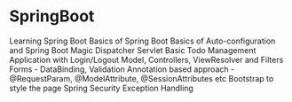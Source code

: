 # SpringBoot
Learning Spring Boot
    Basics of Spring Boot
    Basics of Auto-configuration and Spring Boot Magic
    Dispatcher Servlet
    Basic Todo Management Application with Login/Logout
    Model, Controllers, ViewResolver and Filters
    Forms - DataBinding, Validation
    Annotation based approach - @RequestParam, @ModelAttribute, @SessionAttributes etc
    Bootstrap to style the page
    Spring Security
    Exception Handling
